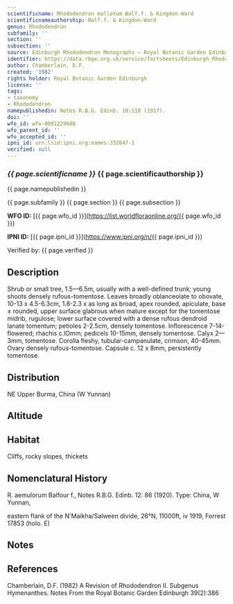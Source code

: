 ```yaml
---
scientificname: Rhododendron mallotum Balf.f. & Kingdon-Ward
scientificnameauthorship: Balf.f. & Kingdon-Ward
genus: Rhododendron
subfamily: ''
section: ''
subsection: ''
source: Edinburgh Rhododendron Monographs – Royal Botanic Garden Edinburgh
identifier: https://data.rbge.org.uk/service/factsheets/Edinburgh_Rhododendron_Monographs.xhtml
author: Chamberlain, D.F.
created: '1982'
rights holder: Royal Botanic Garden Edinburgh
license: ''
tags:
- taxonomy
- Rhododendron
namepublishedin: Notes R.B.G. Edinb. 10:118 (1917).
doi: ''
wfo_id: wfo-0001229608
wfo_parent_id: ''
wfo_accepted_id: ''
ipni_id: urn:lsid:ipni.org:names:332847-1
verified: null
---
```

### _{{ page.scientificname }}_ {{ page.scientificauthorship }}
 {{ page.namepublishedin }}

{{ page.subfamily }} {{ page.section }} {{ page.subsection }}

**WFO ID:** [{{ page.wfo_id }}](https://list.worldfloraonline.org/{{ page.wfo_id }})

**IPNI ID:** [{{ page.ipni_id }}](https://www.ipni.org/n/{{ page.ipni_id }})

Verified by: {{ page.verified }}



## Description
Shrub or small tree, 1.5—6.5m, usually with a well-defined trunk; young shoots densely rufous-tomentose. Leaves broadly oblanceolate to obovate, 10-13 x 4.5-6.3cm, 1.8-2.3 x as long as broad, apex rounded, apiculate, base ± rounded, upper surface glabrous when mature except for the tomentose midrib, rugulose; lower surface covered with a dense rufous dendroid lanate tomentum; petioles 2-2.5cm, densely tomentose. Inflorescence 7-14-flowered; rhachis c.lOmm; pedicels 10-15mm, densely tomentose. Calyx 2—3mm, tomentose. Corolla fleshy, tubular-campanulate, crimson, 40-45mm. Ovary densely rufous-tomentose. Capsule c. 12 x 8mm, persistently tomentose.

## Distribution
NE Upper Burma, China (W Yunnan)

## Altitude


## Habitat
Cliffs, rocky slopes, thickets

## Nomenclatural History
R. aemulorum Balfour f., Notes R.B.G. Edinb. 12: 86 (1920). Type: China, W Yunnan,

   eastern flank of the N'Maikha/Salween divide, 26°N, 11000ft, iv 1919, Forrest 17853 (holo. E)
                       
## Notes


## References

Chamberlain, D.F. (1982) A Revision of Rhododendron II. Subgenus Hymenanthes. Notes From the Royal Botanic Garden Edinburgh 39(2):386
